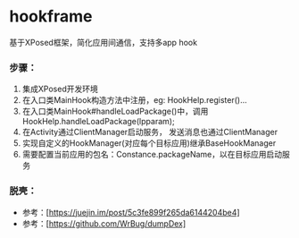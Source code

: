 # hookframe
基于XPosed框架，简化应用间通信，支持多app hook

### 步骤：
1. 集成XPosed开发环境
2. 在入口类MainHook构造方法中注册，eg: HookHelp.register()...
3. 在入口类MainHook#handleLoadPackage()中，调用HookHelp.handleLoadPackage(lpparam);
4. 在Activity通过ClientManager启动服务， 发送消息也通过ClientManager
5. 实现自定义的HookManager(对应每个目标应用)继承BaseHookManager
6. 需要配置当前应用的包名：Constance.packageName，以在目标应用启动服务

### 脱壳：
+ 参考：[https://juejin.im/post/5c3fe899f265da6144204be4]
+ 参考：[https://github.com/WrBug/dumpDex]
